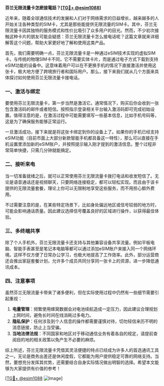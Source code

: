 **芬兰无限流量卡怎麽接電話？[[TG💪+ @esim1088](https://t.me/s/esim1088)]**

近年来，随着全球通信技术的发展和人们对于网络需求的日益增长，越来越多的人开始关注各种类型的SIM卡，尤其是那些能提供无限流量的SIM卡。其中，芬兰无限流量卡因其独特的服务模式和性价比吸引了众多用户的目光。然而，不少初次接触这种卡片的朋友可能会疑惑：芬兰无限流量卡怎么接电话呢？这篇文章就来详细解答这个问题，帮助大家更好地了解和使用这类产品。

首先，我们需要明确一点，芬兰无限流量卡是一种通过eSIM技术实现的虚拟SIM卡。与传统的物理SIM卡不同，它不需要实体卡片，而是通过电子方式下载到支持eSIM功能的设备中。这意味着用户可以在不更换手机的情况下直接激活并使用这张卡，极大地方便了跨境旅行者和国际用户。那么，接下来我们就从几个方面来具体探讨如何使用芬兰无限流量卡接电话。

### 一、激活与绑定

要使用芬兰无限流量卡，第一步当然是激活它。通常情况下，购买后你会收到一张包含激活码的邮件或者短信。按照指示登录相关平台输入激活码即可完成初始设置。值得注意的是，在激活过程中可能需要填写一些基本信息，比如手机号码等，这是为了确保服务能够正常运行。

一旦激活成功，接下来就是将这张卡绑定到你的设备上了。如果你的手机已经支持eSIM功能（目前市面上大部分新款智能手机都具备这一特性），那么可以直接在手机设置里添加新的eSIM账户，并按照提示输入刚才提到的激活信息。整个过程非常简单快捷，只需几分钟就能搞定。

### 二、接听来电

当一切准备就绪之后，就可以正常使用芬兰无限流量卡拨打电话和收发短信了。无论是语音通话还是视频聊天，只要网络连接稳定，都可以轻松实现。而且由于该卡提供的无限流量套餐，理论上你可以无限制地享受这些服务，而不用担心额外费用。

不过需要注意的是，在某些特定场景下，比如身处偏远地区或信号较弱的地方时，可能会影响通话质量。因此建议选择信号覆盖良好的区域进行操作，以获得最佳体验。

### 三、多终端共享

除了个人手机外，芬兰无限流量卡还支持与其他兼容设备共享流量。例如平板电脑、智能手表甚至是笔记本电脑等都可以通过添加eSIM账户来接入同一个网络环境。这样不仅方便了日常办公学习，也极大地提高了工作效率。此外，部分运营商还会推出家庭套餐计划，允许多个成员共同分享同一张卡上的资源，进一步降低通讯成本。

### 四、注意事项

虽然芬兰无限流量卡带来了诸多便利，但在实际使用过程中仍然有一些细节需要引起重视：

1. **电量管理**：频繁使用蜂窝数据会对电池续航造成一定压力，因此建议合理规划上网时间，避免长时间在线消耗过多电力。
2. **隐私保护**：任何涉及到个人信息的操作都需要谨慎对待，切勿轻信来历不明的消息链接，防止上当受骗。
3. **当地法律法规**：不同国家和地区对于移动通信业务有着各自的规定，请提前查阅目的地的相关政策以免产生不必要的麻烦。

综上所述，芬兰无限流量卡凭借其灵活便捷的特点已经成为许多人的首选通讯工具之一。无论是商务出差还是休闲度假，它都能为用户提供稳定可靠的网络支持。当然，要想充分发挥其优势，还需要结合自身实际情况做出明智的选择。希望本文能够为大家提供有价值的参考！

[[TG💪+ @esim1088](https://t.me/s/esim1088) ![Image](https://i.postimg.cc/4NQfJmqS/Snipaste-2025-05-13-00-14-12.png)]